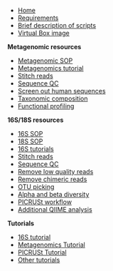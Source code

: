 * [Home](https://github.com/mlangill/microbiome_helper/wiki/Home)
* [Requirements](https://github.com/mlangill/microbiome_helper/wiki/Requirements)
* [Brief description of scripts](https://github.com/mlangill/microbiome_helper/wiki/Brief-description-of-scripts)
* [Virtual Box image](https://github.com/mlangill/microbiome_helper/wiki/MicrobiomeHelper-Virtual-Box)

**Metagenomic resources**
   * [Metagenomic SOP](Metagenomic-standard-operating-procedure)
   * [Metagenomics tutorial](Metagenomics-Tutorial-(Downsampled))
   * [Stitch reads](https://github.com/mlangill/microbiome_helper/wiki/Stitch-reads)
   * [Sequence QC](https://github.com/mlangill/microbiome_helper/wiki/Sequence-QC)
   * [Screen out human sequences](https://github.com/mlangill/microbiome_helper/wiki/Screen-out-human-sequences)
   * [Taxonomic composition](https://github.com/mlangill/microbiome_helper/wiki/Taxonomic-composition)
   * [Functional profiling](https://github.com/mlangill/microbiome_helper/wiki/Functional-profiling)

**16S/18S resources**
   * [16S SOP](https://github.com/mlangill/microbiome_helper/wiki/16S-standard-operating-procedure)
   * [18S SOP](https://github.com/mlangill/microbiome_helper/wiki/18S-standard-operating-procedure)
   * [16S tutorials](https://github.com/mlangill/microbiome_helper/wiki/16S-tutorials)
   * [Stitch reads](https://github.com/mlangill/microbiome_helper/wiki/Stitch-reads)
   * [Sequence QC](https://github.com/mlangill/microbiome_helper/wiki/Sequence-QC)
   * [Remove low quality reads](https://github.com/mlangill/microbiome_helper/wiki/Remove-low-quality-reads)
   * [Remove chimeric reads](https://github.com/mlangill/microbiome_helper/wiki/Remove-chimeric-reads)
   * [OTU picking](https://github.com/mlangill/microbiome_helper/wiki/OTU-picking)
   * [Alpha and beta diversity](https://github.com/mlangill/microbiome_helper/wiki/Alpha-and-beta-diversity)
   * [PICRUSt workflow](https://github.com/mlangill/microbiome_helper/wiki/PICRUSt-workflow)
   * [Additional QIIME analysis](https://github.com/mlangill/microbiome_helper/wiki/Additional-QIIME-analysis)

**Tutorials**
   * [16S tutorial](16S-tutorial-(chemerin))
   * [Metagenomics Tutorial](Metagenomics-Tutorial-(Downsampled))
   * [PICRUSt Tutorial](PICRUSt-tutorial)
   * [Other tutorials](other-tutorials)
